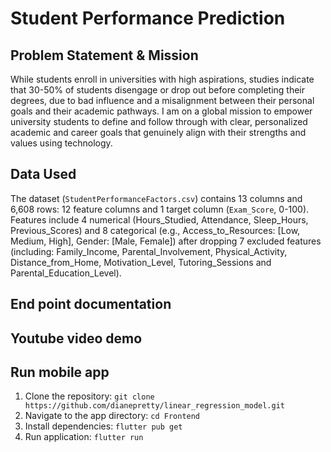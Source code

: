 # Student Performance Prediction

## Problem Statement & Mission
While students enroll in universities with high aspirations, studies indicate that 30-50% of students disengage or drop out before completing their degrees, due to bad influence and a misalignment between their personal goals and their academic pathways. I am on a global mission to empower university students to define and follow through with clear, personalized academic and career goals that genuinely align with their strengths and values using technology.

## Data Used
The dataset (`StudentPerformanceFactors.csv`) contains 13 columns and 6,608 rows: 12 feature columns and 1 target column (`Exam_Score`, 0-100). Features include 4 numerical (Hours_Studied, Attendance, Sleep_Hours, Previous_Scores) and 8 categorical (e.g., Access_to_Resources: [Low, Medium, High], Gender: [Male, Female]) after dropping 7 excluded features (including: Family_Income, Parental_Involvement, Physical_Activity, Distance_from_Home, Motivation_Level, Tutoring_Sessions and Parental_Education_Level). 

## End point documentation


## Youtube video demo


## Run mobile app

1. Clone the repository: `git clone https://github.com/dianepretty/linear_regression_model.git`
2. Navigate to the app directory: `cd Frontend`
3. Install dependencies: `flutter pub get`
4. Run application: `flutter run`
